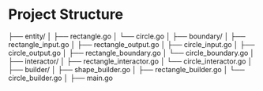 # Project Structure
├── entity/
│   ├── rectangle.go
│   └── circle.go
│
├── boundary/
│   ├── rectangle_input.go
│   ├── rectangle_output.go
│   ├── circle_input.go
│   ├── circle_output.go
│   ├── rectangle_boundary.go
│   └── circle_boundary.go
│
├── interactor/
│   ├── rectangle_interactor.go
│   └── circle_interactor.go
│
├── builder/
│   ├── shape_builder.go
│   ├── rectangle_builder.go
│   └── circle_builder.go
│
├── main.go